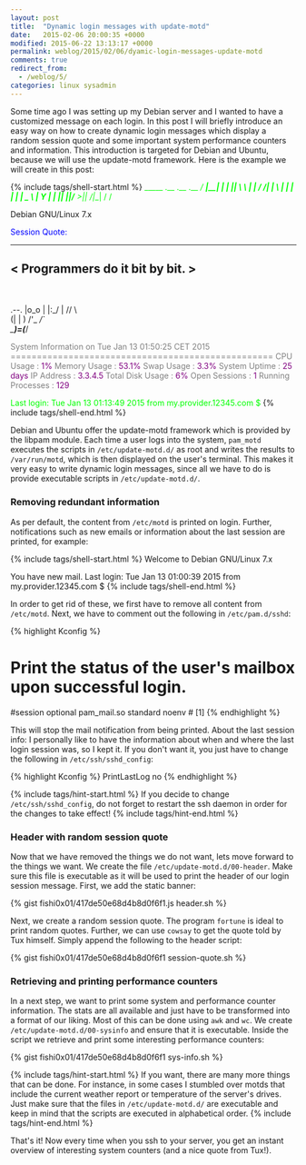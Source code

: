 ```yaml
---
layout: post
title:  "Dynamic login messages with update-motd"
date:   2015-02-06 20:00:35 +0000
modified: 2015-06-22 13:13:17 +0000 
permalink: weblog/2015/02/06/dyamic-login-messages-update-motd
comments: true
redirect_from:
  - /weblog/5/
categories: linux sysadmin
---
```


Some time ago I was setting up my Debian server and I wanted to have a customized message on each login. 
In this post I will briefly introduce an easy way on how to create dynamic login messages which display a random session quote and some important system performance counters and information. 
This introduction is targeted for Debian and Ubuntu, because we will use the update-motd framework. <!--more-->
Here is the example we will create in this post: 

{% include tags/shell-start.html %}
<span style="color: #00FF00">  _____ .__         .__     .__ 
_/ ____\|__|  ______|  |__  |__|
\   __\ |  | /  ___/|  |  \ |  |
 |  |   |  | \___ \ |   Y  \|  |
 |__|   |__|/____  >|___|  /|__|
                 \/      \/     
 
Debian GNU/Linux 7.x</span>
 
<span style="color: blue">Session Quote:
 _______________________________
< Programmers do it bit by bit. >
 -------------------------------
   \
    \
        .--.
       |o_o |
       |:_/ |
      //   \ \
     (|     | )
    /'\_   _/`\
    \___)=(___/
</span>
 
<span style="color:grey">System Information on Tue Jan 13 01:50:25 CET 2015
==================================================</span>
<span style="color:grey">CPU Usage         :</span> <span style="color:purple">1%</span>
<span style="color:grey">Memory Usage      :</span> <span style="color:purple">53.1%</span>
<span style="color:grey">Swap Usage        :</span> <span style="color:purple">3.3%</span>
<span style="color:grey">System Uptime     :</span> <span style="color:purple">25 days</span>
<span style="color:grey">IP Address        :</span> <span style="color:purple">3.3.4.5</span>
<span style="color:grey">Total Disk Usage  :</span> <span style="color:purple">6%</span>
<span style="color:grey">Open Sessions     :</span> <span style="color:purple">1</span>
<span style="color:grey">Running Processes :</span> <span style="color:purple">129</span>
 
<span style="color:#00FF00">Last login: Tue Jan 13 01:13:49 2015 from my.provider.12345.com
$</span>
{% include tags/shell-end.html %}

Debian and Ubuntu offer the update-motd framework which is provided by the libpam module. 
Each time a user logs into the system, `pam_motd` executes the scripts in `/etc/update-motd.d/` as root and writes the results to `/var/run/motd`, which is then displayed on the user's terminal. 
This makes it very easy to write dynamic login messages, since all we have to do is provide executable scripts in `/etc/update-motd.d/`. 

### Removing redundant information ###
As per default, the content from `/etc/motd` is printed on login. 
Further, notifications such as new emails or information about the last session are printed, for example: 

{% include tags/shell-start.html %}
Welcome to Debian GNU/Linux 7.x
 
You have new mail.
Last login: Tue Jan 13 01:00:39 2015 from my.provider.12345.com
$
{% include tags/shell-end.html %}

In order to get rid of these, we first have to remove all content from `/etc/motd`. 
Next, we have to comment out the following in `/etc/pam.d/sshd`: 

{% highlight Kconfig %}
# Print the status of the user's mailbox upon successful login.
#session    optional     pam_mail.so standard noenv # [1]
{% endhighlight %}

This will stop the mail notification from being printed. 
About the last session info: I personally like to have the information about when and where the last login session was, so I kept it. 
If you don't want it, you just have to change the following in `/etc/ssh/sshd_config`: 

{% highlight Kconfig %}
PrintLastLog no
{% endhighlight %}

{% include tags/hint-start.html %}
If you decide to change `/etc/ssh/sshd_config`, do not forget to restart the ssh daemon in order for the changes to take effect!
{% include tags/hint-end.html %}

### Header with random session quote ###
Now that we have removed the things we do not want, lets move forward to the things we want. 
We create the file `/etc/update-motd.d/00-header`. 
Make sure this file is executable as it will be used to print the header of our login session message. 
First, we add the static banner: 

{% gist fishi0x01/417de50e68d4b8d0f6f1.js header.sh %}

Next, we create a random session quote. 
The program `fortune` is ideal to print random quotes. 
Further, we can use `cowsay` to get the quote told by Tux himself. 
Simply append the following to the header script: 

{% gist fishi0x01/417de50e68d4b8d0f6f1 session-quote.sh %}

### Retrieving and printing performance counters ###
In a next step, we want to print some system and performance counter information. 
The stats are all available and just have to be transformed into a format of our liking. 
Most of this can be done using `awk` and `wc`. 
We create `/etc/update-motd.d/00-sysinfo` and ensure that it is executable. 
Inside the script we retrieve and print some interesting performance counters: 

{% gist fishi0x01/417de50e68d4b8d0f6f1 sys-info.sh %}

{% include tags/hint-start.html %}
If you want, there are many more things that can be done. 
For instance, in some cases I stumbled over motds that include the current weather report or temperature of the server's drives. 
Just make sure that the files in `/etc/update-motd.d/` are executable and keep in mind that the scripts are executed in alphabetical order.
{% include tags/hint-end.html %}

That's it! 
Now every time when you ssh to your server, you get an instant overview of interesting system counters (and a nice quote from Tux!).
